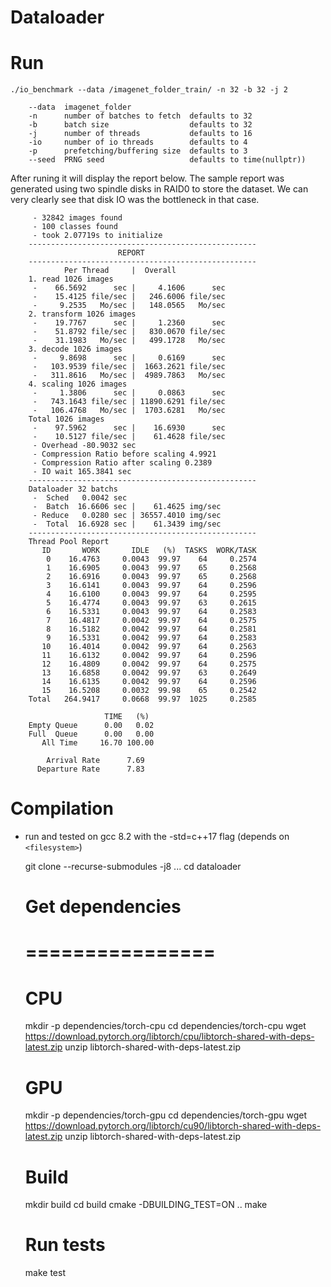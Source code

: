 # Dataloader


# Run

    ./io_benchmark --data /imagenet_folder_train/ -n 32 -b 32 -j 2

        --data  imagenet_folder             
        -n      number of batches to fetch  defaults to 32
        -b      batch size                  defaults to 32
        -j      number of threads           defaults to 16
        -io     number of io threads        defaults to 4
        -p      prefetching/buffering size  defaults to 3
        --seed  PRNG seed                   defaults to time(nullptr))
    
After runing it will display the report below.
The sample report was generated using two spindle disks in RAID0 to store the dataset.
We can very clearly see that disk IO was the bottleneck in that case.



         - 32842 images found
         - 100 classes found
         - took 2.07719s to initialize
        ---------------------------------------------------
                            REPORT
        ---------------------------------------------------
                Per Thread     |  Overall
        1. read 1026 images
         -    66.5692      sec |     4.1606      sec
         -    15.4125 file/sec |   246.6006 file/sec
         -     9.2535   Mo/sec |   148.0565   Mo/sec
        2. transform 1026 images
         -    19.7767      sec |     1.2360      sec
         -    51.8792 file/sec |   830.0670 file/sec
         -    31.1983   Mo/sec |   499.1728   Mo/sec
        3. decode 1026 images
         -     9.8698      sec |     0.6169      sec
         -   103.9539 file/sec |  1663.2621 file/sec
         -   311.8616   Mo/sec |  4989.7863   Mo/sec
        4. scaling 1026 images
         -     1.3806      sec |     0.0863      sec
         -   743.1643 file/sec | 11890.6291 file/sec
         -   106.4768   Mo/sec |  1703.6281   Mo/sec
        Total 1026 images
         -    97.5962      sec |    16.6930      sec
         -    10.5127 file/sec |    61.4628 file/sec
         - Overhead -80.9032 sec 
         - Compression Ratio before scaling 4.9921
         - Compression Ratio after scaling 0.2389
         - IO wait 165.3841 sec
        ---------------------------------------------------
        Dataloader 32 batchs 
         -  Sched   0.0042 sec
         -  Batch  16.6606 sec |    61.4625 img/sec
         - Reduce   0.0280 sec | 36557.4010 img/sec
         -  Total  16.6928 sec |    61.3439 img/sec
        ---------------------------------------------------
        Thread Pool Report
           ID       WORK       IDLE   (%)  TASKS  WORK/TASK
            0    16.4763     0.0043  99.97    64     0.2574
            1    16.6905     0.0043  99.97    65     0.2568
            2    16.6916     0.0043  99.97    65     0.2568
            3    16.6141     0.0043  99.97    64     0.2596
            4    16.6100     0.0043  99.97    64     0.2595
            5    16.4774     0.0043  99.97    63     0.2615
            6    16.5331     0.0043  99.97    64     0.2583
            7    16.4817     0.0042  99.97    64     0.2575
            8    16.5182     0.0042  99.97    64     0.2581
            9    16.5331     0.0042  99.97    64     0.2583
           10    16.4014     0.0042  99.97    64     0.2563
           11    16.6132     0.0042  99.97    64     0.2596
           12    16.4809     0.0042  99.97    64     0.2575
           13    16.6858     0.0042  99.97    63     0.2649
           14    16.6135     0.0042  99.97    64     0.2596
           15    16.5208     0.0032  99.98    65     0.2542
        Total   264.9417     0.0668  99.97  1025     0.2585

                         TIME   (%)
        Empty Queue      0.00   0.02
        Full  Queue      0.00   0.00
           All Time     16.70 100.00

            Arrival Rate      7.69
          Departure Rate      7.83


# Compilation

* run and tested on gcc 8.2 with the -std=c++17 flag (depends on `<filesystem>`)


    git clone --recurse-submodules -j8 ...
    cd dataloader

    # Get dependencies
    # ================
    # CPU
    mkdir -p dependencies/torch-cpu
    cd dependencies/torch-cpu
    wget https://download.pytorch.org/libtorch/cpu/libtorch-shared-with-deps-latest.zip
    unzip libtorch-shared-with-deps-latest.zip

    # GPU
    mkdir -p dependencies/torch-gpu
    cd dependencies/torch-gpu
    wget https://download.pytorch.org/libtorch/cu90/libtorch-shared-with-deps-latest.zip
    unzip libtorch-shared-with-deps-latest.zip

    # Build
    mkdir build
    cd build
    cmake -DBUILDING_TEST=ON ..
    make

    # Run tests
    make test




